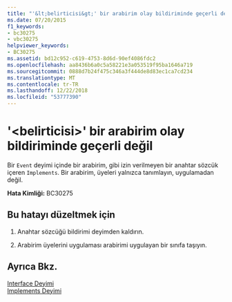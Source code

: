 ```yaml
---
title: "'&lt;belirticisi&gt;' bir arabirim olay bildiriminde geçerli değil"
ms.date: 07/20/2015
f1_keywords:
- bc30275
- vbc30275
helpviewer_keywords:
- BC30275
ms.assetid: bd12c952-c619-4753-8d6d-90ef4086fdc2
ms.openlocfilehash: aa8436b6a0c5a58221e3a053519f95ba1646a719
ms.sourcegitcommit: 0888d7b24f475c346a3f444de8d83ec1ca7cd234
ms.translationtype: MT
ms.contentlocale: tr-TR
ms.lasthandoff: 12/22/2018
ms.locfileid: "53777390"
---
```

# <a name="ltspecifiergt-is-not-valid-on-an-interface-event-declaration"></a>'&lt;belirticisi&gt;' bir arabirim olay bildiriminde geçerli değil
Bir `Event` deyimi içinde bir arabirim, gibi izin verilmeyen bir anahtar sözcük içeren `Implements`. Bir arabirim, üyeleri yalnızca tanımlayın, uygulamadan değil.  
  
 **Hata Kimliği:** BC30275  
  
## <a name="to-correct-this-error"></a>Bu hatayı düzeltmek için  
  
1.  Anahtar sözcüğü bildirimi deyimden kaldırın.  
  
2.  Arabirim üyelerini uygulaması arabirimi uygulayan bir sınıfa taşıyın.  
  
## <a name="see-also"></a>Ayrıca Bkz.  
 [Interface Deyimi](../../visual-basic/language-reference/statements/interface-statement.md)  
 [Implements Deyimi](../../visual-basic/language-reference/statements/implements-statement.md)
